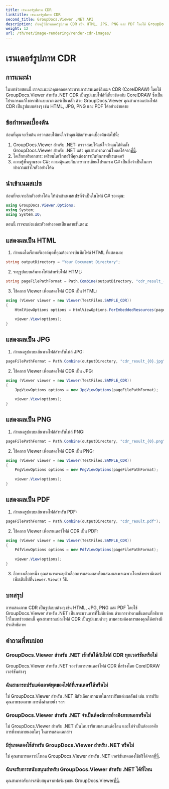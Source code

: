 ```yaml
---
title: เรนเดอร์รูปภาพ CDR
linktitle: เรนเดอร์รูปภาพ CDR
second_title: GroupDocs.Viewer .NET API
description: เรียนรู้วิธีเรนเดอร์รูปภาพ CDR เป็น HTML, JPG, PNG และ PDF โดยใช้ GroupDocs.Viewer สำหรับ .NET แปลงไฟล์ CorelDRAW ได้อย่างง่ายดายด้วยบทช่วยสอนนี้
weight: 12
url: /th/net/image-rendering/render-cdr-images/
---
```


# เรนเดอร์รูปภาพ CDR

## การแนะนำ
ในบทช่วยสอนนี้ เราจะแนะนำคุณตลอดกระบวนการเรนเดอร์อิมเมจ CDR (CorelDRAW) โดยใช้ GroupDocs.Viewer สำหรับ .NET CDR เป็นรูปแบบไฟล์ที่เกี่ยวข้องกับ CorelDRAW ซึ่งเป็นโปรแกรมแก้ไขกราฟิกแบบเวกเตอร์เป็นหลัก ด้วย GroupDocs.Viewer คุณสามารถแปลงไฟล์ CDR เป็นรูปแบบต่างๆ เช่น HTML, JPG, PNG และ PDF ได้อย่างง่ายดาย
## ข้อกำหนดเบื้องต้น
ก่อนที่คุณจะเริ่มต้น ตรวจสอบให้แน่ใจว่าคุณมีข้อกำหนดเบื้องต้นต่อไปนี้:
1.  GroupDocs.Viewer สำหรับ .NET: ตรวจสอบให้แน่ใจว่าคุณได้ติดตั้ง GroupDocs.Viewer สำหรับ .NET แล้ว คุณสามารถดาวน์โหลดได้จาก[ที่นี่](https://releases.groupdocs.com/viewer/net/).
2. ไดเร็กทอรีเอกสาร: เตรียมไดเร็กทอรีที่คุณต้องการบันทึกภาพที่เรนเดอร์
3. ความรู้พื้นฐานของ C#: ความคุ้นเคยกับภาษาการเขียนโปรแกรม C# เป็นสิ่งจำเป็นในการทำความเข้าใจตัวอย่างโค้ด
## นำเข้าเนมสเปซ
ก่อนที่จะเจาะลึกตัวอย่างโค้ด ให้นำเข้าเนมสเปซที่จำเป็นในไฟล์ C# ของคุณ:
```csharp
using GroupDocs.Viewer.Options;
using System;
using System.IO;
```
ตอนนี้ เราจะแบ่งแต่ละตัวอย่างออกเป็นหลายขั้นตอน:
## แสดงผลเป็น HTML
1. กำหนดไดเร็กทอรีเอาต์พุตที่คุณต้องการบันทึกไฟล์ HTML ที่แสดงผล:
```csharp
string outputDirectory = "Your Document Directory";
```
2. ระบุรูปแบบเส้นทางไฟล์สำหรับไฟล์ HTML:
```csharp
string pageFilePathFormat = Path.Combine(outputDirectory, "cdr_result_{0}.html");
```
3. ใช้คลาส Viewer เพื่อแสดงไฟล์ CDR เป็น HTML:
```csharp
using (Viewer viewer = new Viewer(TestFiles.SAMPLE_CDR))
{
    HtmlViewOptions options = HtmlViewOptions.ForEmbeddedResources(pageFilePathFormat);
    
    viewer.View(options);
}
```
## แสดงผลเป็น JPG
1. กำหนดรูปแบบเส้นทางไฟล์สำหรับไฟล์ JPG:
```csharp
pageFilePathFormat = Path.Combine(outputDirectory, "cdr_result_{0}.jpg");
```
2. ใช้คลาส Viewer เพื่อแสดงไฟล์ CDR เป็น JPG:
```csharp
using (Viewer viewer = new Viewer(TestFiles.SAMPLE_CDR))
{
    JpgViewOptions options = new JpgViewOptions(pageFilePathFormat);
    
    viewer.View(options);
}
```
## แสดงผลเป็น PNG
1. กำหนดรูปแบบเส้นทางไฟล์สำหรับไฟล์ PNG:
```csharp
pageFilePathFormat = Path.Combine(outputDirectory, "cdr_result_{0}.png");
```
2. ใช้คลาส Viewer เพื่อแสดงไฟล์ CDR เป็น PNG:
```csharp
using (Viewer viewer = new Viewer(TestFiles.SAMPLE_CDR))
{
    PngViewOptions options = new PngViewOptions(pageFilePathFormat);
    
    viewer.View(options);
}
```
## แสดงผลเป็น PDF
1. กำหนดรูปแบบเส้นทางไฟล์สำหรับ PDF:
```csharp
pageFilePathFormat = Path.Combine(outputDirectory, "cdr_result.pdf");
```
2. ใช้คลาส Viewer เพื่อเรนเดอร์ไฟล์ CDR เป็น PDF:
```csharp
using (Viewer viewer = new Viewer(TestFiles.SAMPLE_CDR))
{
    PdfViewOptions options = new PdfViewOptions(pageFilePathFormat);
    
    viewer.View(options);
}
```
3.  อีกทางเลือกหนึ่ง คุณสามารถระบุตัวเลือกการแสดงผลหรือแสดงผลเพจเฉพาะโดยส่งพารามิเตอร์เพิ่มเติมไปที่`viewer.View()` วิธี.
## บทสรุป
การแสดงภาพ CDR เป็นรูปแบบต่างๆ เช่น HTML, JPG, PNG และ PDF โดยใช้ GroupDocs.Viewer สำหรับ .NET เป็นกระบวนการที่ไม่ซับซ้อน ด้วยการทำตามขั้นตอนที่อธิบายไว้ในบทช่วยสอนนี้ คุณสามารถแปลงไฟล์ CDR เป็นรูปแบบต่างๆ ตามความต้องการของคุณได้อย่างมีประสิทธิภาพ
## คำถามที่พบบ่อย
### GroupDocs.Viewer สำหรับ .NET เข้ากันได้กับไฟล์ CDR ทุกเวอร์ชันหรือไม่
GroupDocs.Viewer สำหรับ .NET รองรับการเรนเดอร์ไฟล์ CDR ที่สร้างโดย CorelDRAW เวอร์ชันต่างๆ
### ฉันสามารถปรับแต่งเอาต์พุตของไฟล์ที่เรนเดอร์ได้หรือไม่
ใช่ GroupDocs.Viewer สำหรับ .NET มีตัวเลือกมากมายในการปรับแต่งผลลัพธ์ เช่น การปรับคุณภาพของภาพ การตั้งค่าลายน้ำ ฯลฯ
### GroupDocs.Viewer สำหรับ .NET จำเป็นต้องมีการอ้างอิงภายนอกหรือไม่
ไม่ GroupDocs.Viewer สำหรับ .NET เป็นไลบรารีแบบสแตนด์อโลน และไม่จำเป็นต้องอาศัยการพึ่งพาภายนอกใดๆ ในการแสดงเอกสาร
### มีรุ่นทดลองใช้สำหรับ GroupDocs.Viewer สำหรับ .NET หรือไม่
 ใช่ คุณสามารถดาวน์โหลด GroupDocs.Viewer สำหรับ .NET เวอร์ชันทดลองใช้ฟรีได้จาก[ที่นี่](https://releases.groupdocs.com/).
### ฉันจะรับการสนับสนุนสำหรับ GroupDocs.Viewer สำหรับ .NET ได้ที่ไหน
 คุณสามารถรับการสนับสนุนจากฟอรัมชุมชน GroupDocs.Viewer[ที่นี่](https://forum.groupdocs.com/c/viewer/9).